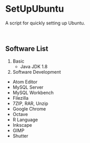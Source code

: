 # SetUpUbuntu
A script for quickly setting up Ubuntu.

<br/>

## Software List
1. Basic
   * Java JDK 1.8
1. Software Development

* Atom Editor
* MySQL Server
* MySQL Workbench
* Filezilla
* 7ZIP, RAR, Unzip
* Google Chrome
* Octave
* R Language
* Inkscape
* GIMP
* Shutter
